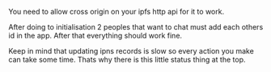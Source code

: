 You need to allow cross origin on your ipfs http api for it to work.

After doing to initialisation 2 peoples that want to chat must add each others id in the app. After that everything should work fine.

Keep in mind that updating ipns records is slow so every action you make can take some time. Thats why there is this little status thing at the top.